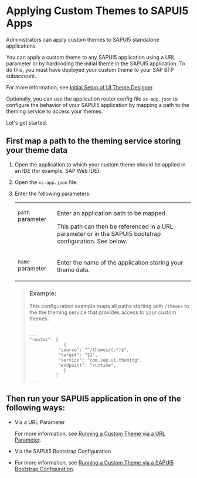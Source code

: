 <!-- loioeeb654b57d074e828fd7ab91f543e472 -->

# Applying Custom Themes to SAPUI5 Apps

Administrators can apply custom themes to SAPUI5 standalone applications.

You can apply a custom theme to any SAPUI5 application using a URL parameter or by hardcoding the initial theme in the SAPUI5 application. To do this, you must have deployed your custom theme to your SAP BTP subaccount.

For more information, see [Initial Setup of UI Theme Designer](../Initial-Setup-of-UI-Theme-Designer/initial-setup-of-ui-theme-designer-d9eb188.md).

Optionally, you can use the application router config file `xs-app.json` to configure the behavior of your SAPUI5 application by mapping a path to the theming service to access your themes.

Let's get started.



<a name="loioeeb654b57d074e828fd7ab91f543e472__section_w2l_frx_wdb"/>

## First map a path to the theming service storing your theme data

1.  Open the application to which your custom theme should be applied in an IDE \(for example, SAP Web IDE\).

2.  Open the `xs-app.json` file.

3.  Enter the following parameters:


    <table>
    <tr>
    <td valign="top">

     `path` parameter


    
    </td>
    <td valign="top">

    Enter an application path to be mapped.

    This path can then be referenced in a URL parameter or in the SAPUI5 bootstrap configuration. See below.


    
    </td>
    </tr>
    <tr>
    <td valign="top">

     `name` parameter


    
    </td>
    <td valign="top">

    Enter the name of the application storing your theme data.


    
    </td>
    </tr>
    </table>
    
    > ### Example:  
    > This configuration example maps all paths starting with `/themes` to the the theming service that provides access to your custom themes.
    > 
    > ```
    > 
    > ...
    > "routes": [
    >              {
    >            "source": "^/themes/(.*)$", 
    >            "target": "$1",
    >            "service": "com.sap.ui.theming",
    >            "endpoint": "runtime",
    >              }
    >           ]
    > ...
    > 
    > ```




<a name="loioeeb654b57d074e828fd7ab91f543e472__section_tdb_2tx_wdb"/>

## Then run your SAPUI5 application in one of the following ways:

-   Via a URL Parameter

    For more information, see [Running a Custom Theme via a URL Parameter](https://help.sap.com/viewer/09f6818d8e064537973102d6289e2aca/Cloud/en-US/25896d06a71a4bc190833c5947f6fdcd.html?q=Running%20a%20Custom%20Theme%20via%20a%20URL%20Parameter).

-   Via the SAPUI5 Bootstrap Configuration

-   For more information, see [Running a Custom Theme via a SAPUI5 Bootstrap Configuration](running-a-custom-theme-via-a-sapui5-bootstrap-configuration-80642ec.md).


